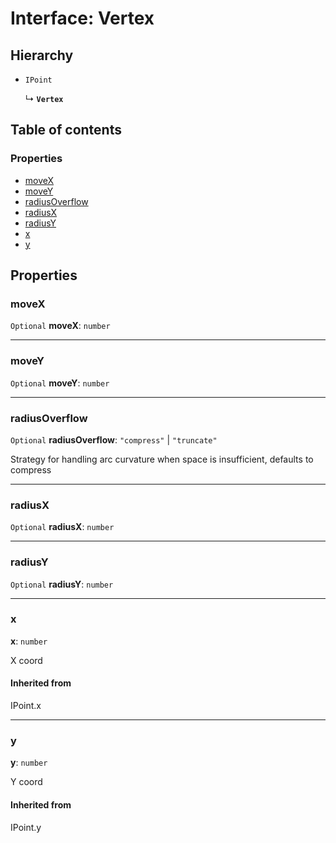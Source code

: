 # Interface: Vertex

## Hierarchy

* `IPoint`

  ↳ **`Vertex`**

## Table of contents

### Properties

* [moveX](/en/auto-docs/document/interfaces/Vertex.md#movex)
* [moveY](/en/auto-docs/document/interfaces/Vertex.md#movey)
* [radiusOverflow](/en/auto-docs/document/interfaces/Vertex.md#radiusoverflow)
* [radiusX](/en/auto-docs/document/interfaces/Vertex.md#radiusx)
* [radiusY](/en/auto-docs/document/interfaces/Vertex.md#radiusy)
* [x](/en/auto-docs/document/interfaces/Vertex.md#x)
* [y](/en/auto-docs/document/interfaces/Vertex.md#y)

## Properties

### moveX

`Optional` **moveX**: `number`

***

### moveY

`Optional` **moveY**: `number`

***

### radiusOverflow

`Optional` **radiusOverflow**: `"compress"` | `"truncate"`

Strategy for handling arc curvature when space is insufficient, defaults to compress

***

### radiusX

`Optional` **radiusX**: `number`

***

### radiusY

`Optional` **radiusY**: `number`

***

### x

**x**: `number`

X coord

#### Inherited from

IPoint.x

***

### y

**y**: `number`

Y coord

#### Inherited from

IPoint.y
